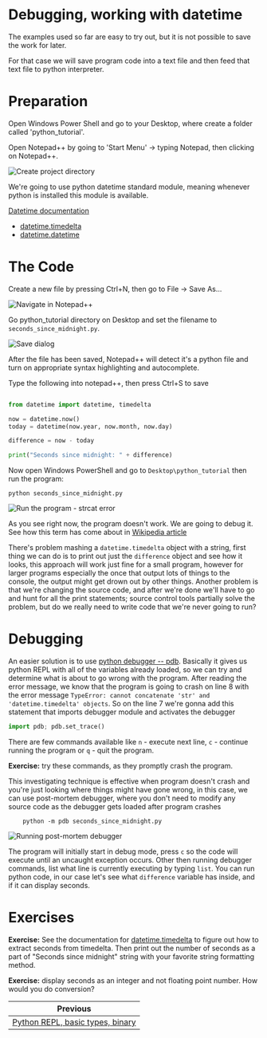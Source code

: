 Debugging, working with datetime
======

The examples used so far are easy to try out, but it is not possible to save the work for later.

For that case we will save program code into a text file and then feed that text file to python interpreter.

# Preparation

Open Windows Power Shell and go to your Desktop, where create a folder called 'python_tutorial'.

Open Notepad++ by going to 'Start Menu' -> typing Notepad, then clicking on Notepad++.

![Create project directory](screenshots/0002_new_dir.png)

We're going to use python datetime standard module, meaning whenever python is installed this module is available.

[Datetime documentation](https://docs.python.org/2/library/datetime.html)

* [datetime.timedelta](https://docs.python.org/2/library/datetime.html#datetime.timedelta)
* [datetime.datetime](https://docs.python.org/2/library/datetime.html#datetime.datetime)

# The Code

Create a new file by pressing Ctrl+N, then go to File -> Save As...

![Navigate in Notepad++](screenshots/0003_save_as.png)

Go python_tutorial directory on Desktop and set the filename to `seconds_since_midnight.py`.

![Save dialog](screenshots/0004_save_dialog.png)

After the file has been saved, Notepad++ will detect it's a python file and turn on appropriate syntax highlighting and autocomplete.

Type the following into notepad++, then press Ctrl+S to save

```python

from datetime import datetime, timedelta

now = datetime.now()
today = datetime(now.year, now.month, now.day)

difference = now - today

print("Seconds since midnight: " + difference)

```

Now open Windows PowerShell and go to `Desktop\python_tutorial` then run the program:

```
python seconds_since_midnight.py
```

![Run the program - strcat error](screenshots/0005_program_error.png)

As you see right now, the program doesn't work. We are going to debug it. See how this term has come about in [Wikipedia article](https://en.wikipedia.org/wiki/Debugging#Origin)

There's problem mashing a `datetime.timedelta` object with a string, first thing we can do is to print out just the `difference` object and see how it looks, this approach will work just fine for a small program, however for larger programs especially the once that output lots of things to the console, the output might get drown out by other things. Another problem is that we're changing the source code, and after we're done we'll have to go and hunt for all the print statements; source control tools partially solve the problem, but do we really need to write code that we're never going to run?


# Debugging

An easier solution is to use [python debugger -- pdb](https://docs.python.org/2/library/pdb.html). Basically it gives us python REPL with all of the variables already loaded, so we can try and determine what is about to go wrong with the program.
After reading the error message, we know that the program is going to crash on line 8 with the error message `TypeError: cannot concatenate 'str' and 'datetime.timedelta' objects`. So on the line 7 we're gonna add this statement that imports debugger module and activates the debugger

```python
import pdb; pdb.set_trace()
```

There are few commands available like `n` - execute next line, `c` - continue running the program or `q` - quit the program.

**Exercise:** try these commands, as they promptly crash the program.

This investigating technique is effective when program doesn't crash and you're just  looking where things might have gone wrong, in this case, we can use post-mortem debugger, where you don't need to modify any source code as the debugger gets loaded after program crashes


```
    python -m pdb seconds_since_midnight.py
```

![Running post-mortem debugger](screenshots/0006_postmortem_pdb.png)

The program will initially start in debug mode, press `c` so the code will execute until an uncaught exception occurs.
Other then running debugger commands, list what line is currently executing by typing `list`.  You can run python code, in our case let's see what `difference` variable has inside, and if it can display seconds.


# Exercises

**Exercise:** See the documentation for [datetime.timedelta](https://docs.python.org/2/library/datetime.html#datetime.timedelta) to figure out how to extract seconds from timedelta. Then print out the number of seconds as a part of "Seconds since midnight" string with your favorite string formatting method.

**Exercise:** display seconds as an integer and not floating point number. How would you do conversion?


|Previous|
|--------|
|[Python REPL, basic types, binary](0001_repl_basic_types_binary.md)|
